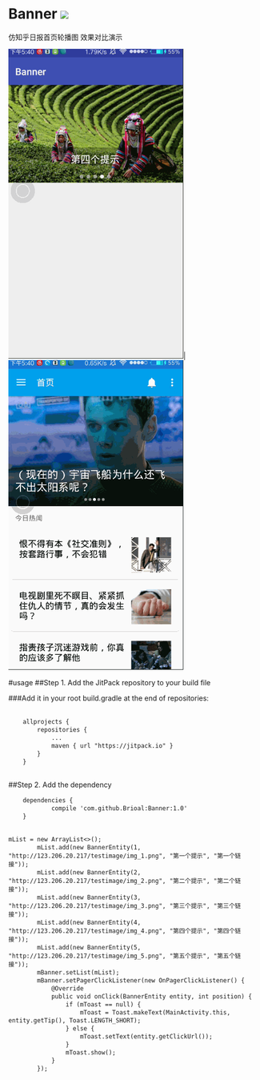 # Banner [![](https://jitpack.io/v/Brioal/Banner.svg)](https://jitpack.io/#Brioal/Banner)
仿知乎日报首页轮播图
效果对比演示

![](https://github.com/Brioal/Banner/blob/master/art/1.gif)|![](https://github.com/Brioal/Banner/blob/master/art/2.gif)

#usage
##Step 1. Add the JitPack repository to your build file

###Add it in your root build.gradle at the end of repositories:
```

	allprojects {
		repositories {
			...
			maven { url "https://jitpack.io" }
		}
	}
	
```
##Step 2. Add the dependency
```
	dependencies {
	        compile 'com.github.Brioal:Banner:1.0'
	}
	
```

```
mList = new ArrayList<>();
        mList.add(new BannerEntity(1, "http://123.206.20.217/testimage/img_1.png", "第一个提示", "第一个链接"));
        mList.add(new BannerEntity(2, "http://123.206.20.217/testimage/img_2.png", "第二个提示", "第二个链接"));
        mList.add(new BannerEntity(3, "http://123.206.20.217/testimage/img_3.png", "第三个提示", "第三个链接"));
        mList.add(new BannerEntity(4, "http://123.206.20.217/testimage/img_4.png", "第四个提示", "第四个链接"));
        mList.add(new BannerEntity(5, "http://123.206.20.217/testimage/img_5.png", "第五个提示", "第五个链接"));
        mBanner.setList(mList);
        mBanner.setPagerClickListener(new OnPagerClickListener() {
            @Override
            public void onClick(BannerEntity entity, int position) {
                if (mToast == null) {
                    mToast = Toast.makeText(MainActivity.this, entity.getTip(), Toast.LENGTH_SHORT);
                } else {
                    mToast.setText(entity.getClickUrl());
                }
                mToast.show();
            }
        });
```
